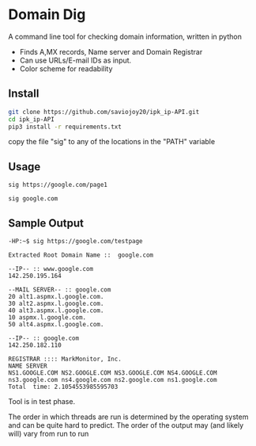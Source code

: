 


# Domain Dig

A command line tool for checking domain information, written in python

* Finds A,MX records, Name server and Domain Registrar
* Can use URLs/E-mail IDs as input.
* Color scheme for readability

Install
------

```bash
git clone https://github.com/saviojoy20/ipk_ip-API.git
cd ipk_ip-API
pip3 install -r requirements.txt
```
copy the file "sig" to any of the locations in the "PATH" variable


Usage
-----
```
sig https://google.com/page1
```
```
sig google.com
```

Sample Output
---------

```console
-HP:~$ sig https://google.com/testpage

Extracted Root Domain Name ::  google.com

--IP-- :: www.google.com
142.250.195.164

--MAIL SERVER-- :: google.com
20 alt1.aspmx.l.google.com.
30 alt2.aspmx.l.google.com.
40 alt3.aspmx.l.google.com.
10 aspmx.l.google.com.
50 alt4.aspmx.l.google.com.

--IP-- :: google.com
142.250.182.110

REGISTRAR :::: MarkMonitor, Inc.
NAME SERVER
NS1.GOOGLE.COM NS2.GOOGLE.COM NS3.GOOGLE.COM NS4.GOOGLE.COM ns3.google.com ns4.google.com ns2.google.com ns1.google.com 
Total  time: 2.1054553985595703

```


Tool is in test phase.

The order in which threads are run is determined by the operating system and can be quite hard to predict. The order of the output may (and likely will) vary from run to run



